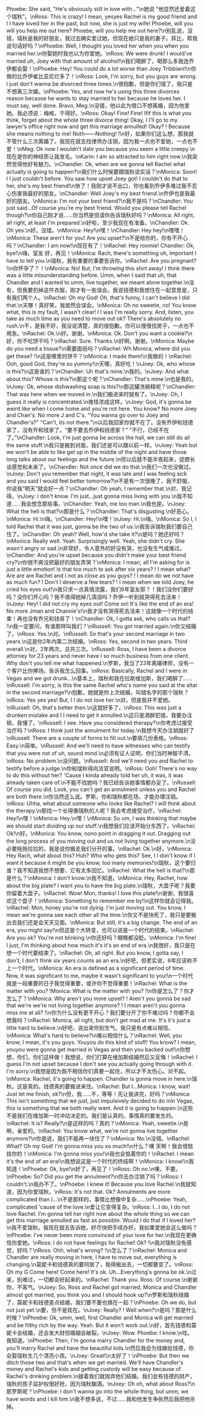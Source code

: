 Phoebe: She said, "He's obviously still in love with..."\n她说 “他显然还爱着这个瑞秋”。\nRoss: This is crazy! I mean, yesyes Rachel is my good friend and I I have loved her in the past, but now, she is just my wife! Phoebe, will you will you help me out here? Phoebe, will you help me out here?\n别乱说，没错，瑞秋是我的好朋友，我过去确实爱过她，但现在她只是我的妻子。菲比，帮我说句话好吗？\nPhoebe: Well, I thought you loved her when you when you married her.\n你娶她时我也以为你爱她。\nRoss: We were drunk! I would've married uh, Joey with that amount of alcohol!\n我们喝醉了，喝那么多我连乔伊都会娶！\nPhoebe: Hey! You could do a lot worse than Joey Tribbiani!\n你做的比乔伊崔比亚尼烂多了！\nRoss: Look, I'm sorry, but you guys are wrong. I just don't wanna be divorced three times.\n很抱歉，但是你们错了，我只是不想离三次婚。\nPhoebe: Yes, and now he's using this three divorces reason because he wants to stay married to her because he loves her. I must say, well done. Bravo, Meg.\n没错，他以此为借口不想离婚，因为他爱她。我必须说：梅格，干得好。\nRoss: Okay! Fine! Fine! Ifif this is what you think, forget about the whole three divorce thing! Okay, I I’ll go to my lawyer’s office right now and get this marriage annulled! Okay? ! Because she means nothing to me! Noth——Nothing! !\n好，如果你们这么想，那我就不管什么三次离婚了。我现在就去找律师办注销，因为我一点也不爱她，一点也不爱！\nMeg: Ok now I wouldn't date you because you seem a little creepy.\n现在是你的神经质让我发毛。\nKarin: I am so attracted to him right now.\n我突然觉得他好有魅力。\nChandler: Ok, when are we gonna tell Rachel what actually is going to happen?\n我们什么时候要跟瑞秋说实话？\nMonica: Soon! I I just couldn't before. You saw how upset Joey got! I couldn't do that to her, she's my best friend!\n快了！我刚才说不出口，你也看到乔伊多难过我不忍心伤害我最好的朋友。\nChandler: Well Joey's my best friend.\n乔伊也是我最好的朋友。\nMonica: I'm not your best friend?\n我不是吗？\nChandler: You just said...Of course you're my best friend. Would you please tell Rachel though?\n你自己刚才说……你当然是但请你告诉瑞秋好吗？\nMonica: All right, all right, at least I'm prepared.\n好啦，至少我现在有准备。\nChandler: Ok. Oh yes.\n好。没错。\nMonica: Hey!\n嘿！\nChandler: Hey hey!\n嘿嘿！\nMonica: These aren't for you! Are you upset?\n不是给你的，你有不开心吗？\nChandler: I am now!\n现在有了！\nRachel: Hey roomie! Chandler: Ok, bye!\n嗨，室友 好，再见！\nMonica: Rach, there's something uh, important I have to tell you.\n瑞秋，我有重要的事要告诉你。\nRachel: Are you pregnant? !\n你怀孕了？！\nMonica: No! But, I'm throwing this shirt away! I think there was a little misunderstanding before. Umm, when I said that uh, that Chandler and I wanted to umm, live together, we meant alone together.\n没有，但我要扔掉这件衣服，刚才有一些误会。我说钱德和我想住在一起意思是，只有我们两个人。\nRachel: Oh my God! Oh, that's funny, I can't believe I did that.\n天哪！真好笑，我居然会误会。\nMonica: Oh no sweetie, no! You know what, this is my fault, I wasn't clear! I I was I'm really sorry. And, listen, you take as much time as you need to move out ok? There's absolutely no rush.\n不，是我不好，我没说清楚，真的很抱歉。你可以慢慢找房子，一点也不用急。\nRachel: Ok.\n好。谢谢。\nMonica: Ok. Don't you want a cookie?\n好，你不吃饼干吗？\nRachel: Sure. Thanks.\n好啊。谢谢。\nMonica: Maybe do you need a tissue?\n需要面纸吗？\nRachel: Wh Monica, where did you get these? !\n这是哪里的饼干？\nMonica: I made them!\n我做的！\nRachel: Ooh, good God, they're so yummy!\n天哪，真好吃！\nJoey: Ok, who whose is this?\n这是谁的？\nChandler: Uh that's mine.\n我的。\nJoey: And what about this? Whose is this?\n那这个呢？\nChandler: That's mine.\n也是我的。\nJoey: Ok, whose dishwashing soap is this?\n那这罐洗碗精呢？\nChandler: That was here when we moved in.\n我们搬进来时就有了。\nJoey: Oh, I guess it really is concentrated.\n难怪浓成这样。\nJoey: God, it's gonna be weird like when I come home and you're not here. You know? No more Joey and Chan's. No more J and C's. "You wanna go over to Joey and Chandler's?" "Can't, its not there."\n以后我回家你就不在了。没有乔伊和钱德家了，没有乔和钱家了。“要不要去乔伊和钱德家？” “不行，已经不在了。”\nChandler: Look, I'm just gonna be across the hall, we can still do all the same stuff.\n我只是搬到对面，我们还是可以跟以前一样。\nJoey: Yeah but we won't be able to like get up in the middle of the night and have those long talks about our feelings and the future.\n但以后就不能半夜起来，促膝长谈感觉和未来了。\nChandler: Not once did we do that.\n我们一次也没做过。\nJoey: Don't you remember that night, it was late and I was feeling sick and you said I would feel better tomorrow?\n不是有一次很晚了，我不舒服，你说我“明天”就会好一点？\nChandler: Oh yeah, I remember that.\n对，我记得。\nJoey: I don't know. I'm just…just gonna miss living with you.\n我不知道……我会想念那些事。\nChandler: Yeah, me too man.\n我也是。\nJoey: What the hell is that?\n那是什么？\nChandler: That's disgusting.\n好恶心。\nMonica: Hi.\n嗨。\nChandler: Hey!\n嘿！\nJoey: Hi.\n嗨。\nMonica: So I, I told Rachel that it was just, gonna be the two of us.\n我告诉瑞秋我们要自己住了。\nChandler: Oh yeah? Well, how'd she take it?\n是吗？她还好吗？\nMonica: Really well. Yeah. Surprisingly well. Yeah, she didn't cry. She wasn't angry or sad.\n非常好，令人意外的好没有哭，也没有生气或难过。\nChandler: And you're upset because you didn't make your best friend cry?\n你很不爽没把最好的朋友弄哭？\nMonica: I mean, all I'm asking for is just a little emotion! Is that too much to ask after six years? ! I mean what? Are are are Rachel and I not as close as you guys? ! I mean do we not have as much fun? ! Don't I deserve a few tears? ! I mean when we told Joey, he cried his eyes out!\n我只求一点真情流露，我们6年室友耶？！我们没你们要好吗？没你们开心吗？我不值得她掉几滴泪吗？乔伊一听到就哭得死去活来！\nJoey: Hey! I did not cry my eyes out! Come on! It's like the end of an era! No more Jman and Channie's!\n我才没有哭得死去活来！这就像一个时代的结束！再也没有乔兄和钱哥了！\nChandler: Ok, I gotta ask, who calls us that? !\n我一定要问，有谁那样叫我们？\nRussell: You got married again.\n你又结婚了。\nRoss: Yes.\n对。\nRussell: So that's your second marriage in two years.\n这是你2年内第二次结婚。\nRoss: Yes, second in two years. Third overall.\n对，2年两次，总共三次。\nRussell: Ross, I have been a divorce attorney for 23 years and never have I so much business from one client. Why don't you tell me what happened.\n罗斯，我当了23年离婚律师，没有一个客户比你捧场。告诉我怎么回事。\nRoss: Basically, Rachel and I were in Vegas and we got drunk...\n基本上，瑞秋和我在拉斯维加斯，我们喝醉了……\nRussell: I'm sorry, is this the same Rachel who's name you said at the altar in the second marriage?\n抱歉，她就是你上次结婚，叫错名字的那个瑞秋？\nRoss: Yes yes yes! But, I I do not love her.\n对，但是我并不爱她。\nRussell: Oh, that's better then.\n这就好多了。\nRoss: This was just a drunken mistake and I I need to get it annulled.\n这只是酒醉犯错，我要办注销，我懂了。\nRussell: I see. Have you considered therapy?\n你考虑过接受治疗吗？\nRoss: I think just the annulment for today.\n我想今天办注销就好了\nRussell: There are a couple of forms to fill out.\n要填几份表格。\nRoss: Easy.\n简单。\nRussell: And we'll need to have witnesses who can testify that you were not of uh, sound mind.\n必须有证人证明，你们当时神智不清。\nRoss: No problem.\n没问题。\nRussell: And we'll need you and Rachel to testify before a judge.\n你和瑞秋得向法官说明。\nRoss: Ooh! There's no way to do this without her? 'Cause I kinda already told her uh, it was, it was already taken care of.\n不能不找她吗？我已经告诉她事情都办妥了。\nRussell: Of course you did. Look, you can't get an annulment unless you and Rachel are both there.\n你当然这么说。罗斯，你和瑞秋都在场，才能办理注销。\nRoss: Uhha, what about someone who looks like Rachel? I will think about the therapy.\n那找一个长得像瑞秋的人呢？我会考虑接受治疗。\nRachel: Hey!\n嘿！\nMonica: Hey.\n嘿！\nMonica: So um, I was thinking that maybe we should start dividing up our stuff.\n我想我们应该开始分东西了。\nRachel: Ok!\n好。\nMonica: You know, nono point in dragging it out. Dragging out the long process of you moving out and us not living together anymore.\n没必要拖拖拉拉的，我是说你搬走我们分开的事。\nRachel: Ok.\n好。\nMonica: Hey Rach, what about this? Huh? Who who gets this? See, I I don't know if I want it because it might be you know, too many memories!\n瑞秋，这个要归谁？我不知道我想不想要，它有太多回忆。\nRachel: What the hell is that?\n那是什么？\nMonica: I don't know.\n我不知道。\nMonica: Hey, Rachel, how about the big plate? I want you to have the big plate.\n瑞秋，大盘子呢？我要你留着大盘子。\nRachel: Wow! Mon, thanks! I love this plate!\n谢谢，我很喜欢这个盘子！\nMonica: Something to remember me by!\n这样你就会记得我。\nRachel: Mon, honey you're not dying. I'm just moving out. You know, I mean we're gonna see each other all the time.\n你又不是快死了，我只是要搬出去我们还是会天天见面。\nMonica: But still, it's a big change. The end of an era, you might say!\n但这是个大转变，也可以说是一个时代的结束。\nRachel: Are you ok? You're not blinking.\n你还好吗？眼睛都没眨。\nMonica: I'm fine! I just, I'm thinking about how much it's it's an end of era.\n我很好，我只是在想一个时代要结束了。\nRachel: Oh, all right. But you know, I gotta say, I don't, I don't think six years counts as an era.\n好吧，但老实说，6年应该称不上一个时代。\nMonica: An era is defined as a significant period of time. Now, it was significant to me, maybe it wasn't significant to you!\n一个时代就是一段重要的日子我觉得重要，或许你不觉得重要！\nRachel: What is the matter with you? !Monica: What is the matter with you? !\n你是怎么了？你才怎么了？\nMonica: Why aren't you more upset? ! Aren't you gonna be sad that we're we're not living together anymore? ! I mean aren't you gonna miss me at all? !\n你为什么没有更不开心？我们要分开了你不难过吗？你都不会想我吗？\nRachel: Monica, all right, but don't get mad at me. It's it's just a little hard to believe.\n好吧，说出来你别生气。我只是有点难以相信。\nMonica: What's hard to believe?\n难以相信什么？\nRachel: Well, you know, I mean, it's you guys. Youyou do this kind of stuff! You know? I mean, youyou were gonna get married in Vegas and then you backed out!\n你想想，你们，你们这样做！我想说，你们打算在维加斯结婚然后又反悔！\nRachel: I guess I'm not upset because I don't see you actually going through with it. I'm sorry.\n我想是因为我不相信你们真要一起住，所以才不太伤心。对不起。\nMonica: Rachel, it's going to happen. Chandler is gonna move in here.\n瑞秋。这是真的。钱德真的要搬进来住。\nRachel: But I...Monica: I know, wait! Just let me finish, ok?\n但，我……不，等等！先让我讲完，好吗？\nMonica: This isn't something that we just, just impulsively decided to do inin Vegas, this is something that we both really want. And it is going to happen.\n这些不是我们在维加斯一时冲动决定的。我们是认真的。事情真的要发生的。\nRachel: It is? Really?\n是这样的吗？真的？\nMonica: Yeah, sweetie.\n是啊，亲爱的。\nRachel: You know what, we're not gonna live together anymore?\n你是说，我们不能再一块住了？\nMonica: No.\n没错。\nRachel: What? Oh my God! I'm gonna miss you so much!\n什么？噢 天啊！我会很惦挂你的！\nMonica: I'm gonna miss you!\n我也会惦着你的！\nRachel: I mean it's the end of an era!\n我想说这是一个时代的终结啊！\nMonica: I know!\n我知道！\nPhoebe: Ok, bye!\n好了，再见了！\nRoss: Oh no.\n噢，不要。\nPhoebe: So? Did you get the annulment?\n你去办注销了吗？\nRoss: I couldn't.\n我办不了。\nPhoebe: I knew it! Because you love Rachel.\n我就知道，因为你爱瑞秋。\nRoss: It's not that. Ok? Annulments are more complicated than I…\n不是那样的，事情比想像中复杂……\nPhoebe: Yeah, complicated 'cause of the love.\n爱让它变得复杂。\nRoss: I…I do, I do not love Rachel. I'm gonna tell her right now about the whole thing so we can get this marriage annulled as fast as possible. Would I do that if I loved her?\n我不爱瑞秋。我现在就去告诉她，好尽快把手续办好。我如果爱她会这么做吗？\nPhoebe: I've never been more convinced of your love for her.\n我现在更确信你爱她。\nRoss: I do not have feelings for Rachel! Ok? !\n我对瑞秋没有感觉，好吗？\nRoss: Ohh, what's wrong? !\n怎么了？\nRachel: Monica and Chandler are really moving in here, I have to move out, everything is changing.\n莫妮卡和钱德真的要同居了，我得搬出去，一切都要变了。\nRoss: Oh my G Come here! Come here! It's ok. Uh…Everything's gonna be ok.\n过来，别难过，一切都会好起来的。\nRachel: Thank you. Ross: Of course.\n谢谢你，不客气。\nJoey: So, Ross and Rachel got married, Monica and Chandler almost got married, you think you and I should hook up?\n罗斯和瑞秋结婚了，莫妮卡和钱德差点结婚，我们要不要也搞在一起？\nPhoebe: Oh we do, but not just yet.\n要，但不是现在。\nJoey: Really? ! Well when?\n是吗？那是什么时候？\nPhoebe: Ok, umm, well, first Chandler and Monica will get married and be filthy rich by the way. Yeah. But it won't work out.\n好，首先钱德和莫妮卡会结婚，还会发大财但婚姻会破裂。\nJoey: Wow. Phoebe: I know.\n哇。我知道。\nPhoebe: Then, I'm gonna marry Chandler for the money and, you'll marry Rachel and have the beautiful kids.\n然后我会为钱嫁给钱德，你会娶瑞秋生几个漂亮小孩。\nJoey: Great!\n太好了！\nPhoebe: But then we ditch those two and that's when we get married. We'll have Chandler's money and Rachel's kids and getting custody will be easy because of Rachel's drinking problem.\n接着我们就抛弃他们结婚。我们会有钱德的财产，瑞秋的孩子监护权很好抢，因为瑞秋酗酒。\nJoey: Oh oh, what about Ross?\n那罗斯呢？\nPhoebe: I don't wanna go into the whole thing, but umm, we have words and I kill him.\n我不想多说，不过……我和他发生争执然后我把他杀掉。
        
